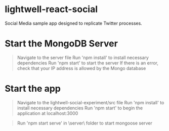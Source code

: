 # lightwell-react-social

Social Media sample app designed to replicate Twitter processes.

# Start the MongoDB Server

> Navigate to the server file
> Run 'npm install' to install necessary dependencies
> Run 'npm start' to start the server
> If there is an error, check that your IP address is allowed by the Mongo database

# Start the app

> Navigate to the lightwell-social-experiment/src file
> Run 'npm install' to install necessary dependencies
> Run 'npm start' to begin the application at localhost:3000

> Run 'npm start serve' in \server\ folder to start mongoose server
